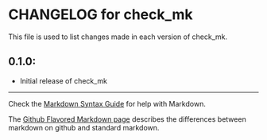 # CHANGELOG for check_mk

This file is used to list changes made in each version of check_mk.

## 0.1.0:

* Initial release of check_mk

- - - 
Check the [Markdown Syntax Guide](http://daringfireball.net/projects/markdown/syntax) for help with Markdown.

The [Github Flavored Markdown page](http://github.github.com/github-flavored-markdown/) describes the differences between markdown on github and standard markdown.
